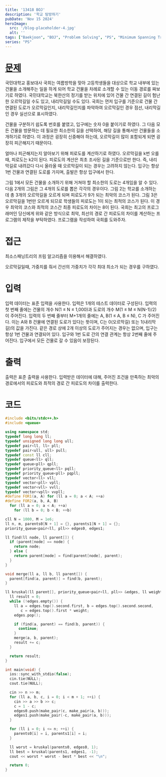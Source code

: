 ```yaml
---
title: '13418 BOJ'
description: '학교 탐방하기'
pubDate: 'Nov 15 2024'
heroImage: 
  src: '/blog-placeholder-4.jpg'
  alt: ''
tags: ["Baekjoon", "BOJ", "Problem Solving", "PS", "Minimum Spanning Tree", "MST"]
series: "PS"
---
```


# [문제](https://www.acmicpc.net/problem/13418)

국민대학교 홍보대사 국희는 여름방학을 맞아 고등학생들을 대상으로 학교 내부에 있는 건물을 소개해주는 일을 하게 되어 학교 건물을 차례로 소개할 수 있는 이동 경로를 짜보기로 하였다. 국민대학교는 북한산의 정기를 받는 위치에 있어 건물 간 연결된 길이 험난한 오르막길일 수도 있고, 내리막길일 수도 있다. 국희는 먼저 입구를 기준으로 건물 간 연결된 도로가 오르막길인지, 내리막길인지를 파악하여 오르막길인 경우 점선, 내리막길인 경우 실선으로 표시하였다.

건물을 구분하기 쉽도록 번호를 붙였고, 입구에는 숫자 0을 붙이기로 하였다. 그 다음 모든 건물을 방문하는 데 필요한 최소한의 길을 선택하여, 해당 길을 통해서만 건물들을 소개하기로 하였다. 이 과정은 굉장히 신중해야 하는데, 오르막길이 많이 포함되게 되면 굉장히 피곤해지기 때문이다.

얼마나 피곤해지는지 알아보기 위해 피로도를 계산하기로 하였다. 오르막길을 k번 오를 때, 피로도는 k2이 된다. 피로도의 계산은 최초 조사된 길을 기준으로만 한다. 즉, 내리막길로 내려갔다 다시 올라올 때 오르막길이 되는 경우는 고려하지 않는다. 입구는 항상 1번 건물과 연결된 도로를 가지며, 출발은 항상 입구에서 한다.

그림 1에서 모든 건물을 소개하기 위해 거쳐야 할 최소한의 도로는 4개임을 알 수 있다. 다음 2개의 그림은 그 4개의 도로를 뽑은 각각의 경우이다. 그림 2는 학교를 소개하는 데 총 3개의 오르막길을 오르게 되며 피로도가 9가 되는 최악의 코스가 된다. 그림 3은 오르막길을 1번만 오르게 되므로 학생들의 피로도는 1이 되는 최적의 코스가 된다. 이 경우 최악의 코스와 최적의 코스간 최종 피로도의 차이는 8이 된다. 국희는 최고의 프로그래머인 당신에게 위와 같은 방식으로 최악, 최선의 경로 간 피로도의 차이를 계산하는 프로그램의 제작을 부탁하였다. 프로그램을 작성하여 국희를 도와주자.

# 접근

최소스패닝트리의 프림 알고리즘을 이용해서 해결하였다.

오르막길일때, 가중치를 줘서 간선의 가중치가 각각 최대 최소가 되는 경우를 구하였다.

# 입력

입력 데이터는 표준 입력을 사용한다. 입력은 1개의 테스트 데이터로 구성된다. 입력의 첫 번째 줄에는 건물의 개수 N(1 ≤ N ≤ 1,000)과 도로의 개수 M(1 ≤ M ≤ N(N-1)/2) 이 주어진다. 입력의 두 번째 줄부터 M+1개의 줄에는 A, B(1 ≤ A, B ≤ N), C 가 주어진다. 이는 A와 B 건물에 연결된 도로가 있다는 뜻이며, C는 0(오르막길) 또는 1(내리막길)의 값을 가진다. 같은 경로 상에 2개 이상의 도로가 주어지는 경우는 없으며, 입구는 항상 1번 건물과 연결되어 있다. 입구와 1번 도로 간의 연결 관계는 항상 2번째 줄에 주어진다. 입구에서 모든 건물로 갈 수 있음이 보장된다.

# 출력

출력은 표준 출력을 사용한다. 입력받은 데이터에 대해, 주어진 조건을 만족하는 최악의 경로에서의 피로도와 최적의 경로 간 피로도의 차이를 출력한다.

# 코드

```cpp
#include <bits/stdc++.h>
#include <queue>

using namespace std;
typedef long long ll;
typedef unsigned long long ull;
typedef pair<ll, ll> pll;
typedef pair<ull, ull> pull;
typedef const ll cll;
typedef queue<ll> qll;
typedef queue<pll> qpll;
typedef priority_queue<ll> pqll;
typedef priority_queue<pll> pqpll;
typedef vector<ll> vll;
typedef vector<pll> vpll;
typedef vector<vll> vvll;
typedef vector<vpll> vvpll;
#define FOR1(a, A) for (ll a = 0; a < A; ++a)
#define FOR2(a, b, A, B)                                                       \
  for (ll a = 0; a < A; ++a)                                                   \
    for (ll b = 0; b < B; ++b)

cll N = 1000, M = 1e6;
ll n, m, parents0[N + 1] = {}, parents1[N + 1] = {};
priority_queue<pair<ll, pll>> edges0, edges1;

ll find(ll node, ll parent[]) {
  if (parent[node] == node) {
    return node;
  } else {
    return parent[node] = find(parent[node], parent);
  }
}

void merge(ll a, ll b, ll parent[]) {
  parent[find(a, parent)] = find(b, parent);
}

ll kruskal(ll parent[], priority_queue<pair<ll, pll>> &edges, ll weight) {
  ll result = 0;
  while (!edges.empty()) {
    ll a = edges.top().second.first, b = edges.top().second.second,
       c = edges.top().first * weight;
    edges.pop();

    if (find(a, parent) == find(b, parent)) {
      continue;
    }
    merge(a, b, parent);
    result += c;
  }

  return result;
}

int main(void) {
  ios::sync_with_stdio(false);
  cin.tie(NULL);
  cout.tie(NULL);

  cin >> n >> m;
  for (ll a, b, c, i = 0; i < m + 1; ++i) {
    cin >> a >> b >> c;
    c = 1 - c;
    edges0.push(make_pair(c, make_pair(a, b)));
    edges1.push(make_pair(-c, make_pair(a, b)));
  }

  for (ll i = 0; i <= n; ++i) {
    parents0[i] = i, parents1[i] = i;
  }

  ll worst = kruskal(parents0, edges0, 1);
  ll best = kruskal(parents1, edges1, -1);
  cout << worst * worst - best * best << "\n";

  return 0;
}
```
